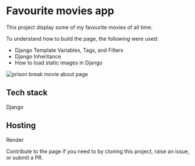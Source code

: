 # Favourite movies app
This project display some of my favourite movies of all time. 

To understand how to build the page, the following were used:

- Django Template Variables, Tags, and Filters
- Django Inheritance
- How to load static images in Django


![prison break movie about page](https://github.com/Terieyenike/django-projs/assets/25850598/d3a3fb80-3d8b-405a-ab6f-23438bc700cc)


## Tech stack
Django

## Hosting
Render

Contribute to the page if you need to by cloning this project, raise an issue, or submit a PR.

